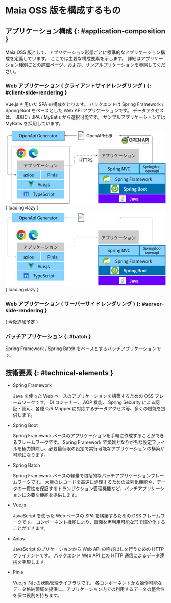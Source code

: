 # Maia OSS 版を構成するもの

## アプリケーション構成 {: #application-composition }

Maia OSS 版として、アプリケーション形態ごとに標準的なアプリケーション構成を定義しています。
ここでは主要な構成要素を示します。
詳細はアプリケーション種別ごとの詳細ページ、および、サンプルプリケーションを参照してください。

### Web アプリケーション ( クライアントサイドレンダリング ) {: #client-side-rendering }

Vue.js を用いた SPA の構成をとります。
バックエンドは Spring Framework / Spring Boot をベースとした Web API アプリケーションです。
データアクセスは、 JDBC / JPA / MyBatis から選択可能です。
サンプルアプリケーションでは MyBatis を採用しています。

![クライアントサイドレンダリング アプリケーションスタック](../../images/app-architecture/overview/client-side-rendering-maia-light.png#only-light){ loading=lazy }
![クライアントサイドレンダリング アプリケーションスタック](../../images/app-architecture/overview/client-side-rendering-maia-dark.png#only-dark){ loading=lazy }

### Web アプリケーション ( サーバーサイドレンダリング ) {: #server-side-rendering }

( 今後追加予定 )

### バッチアプリケーション {: #batch }

Spring Framework / Spring Batch をベースとするバッチアプリケーションです。

## 技術要素 {: #technical-elements }

- Spring Framework

    Java を使った Web ベースのアプリケーションを構築するための OSS フレームワークです。
    DI コンテナー、 AOP 機能、 Spring Security による認証・認可、各種 O/R Mapper に対応するデータアクセス等、多くの機能を提供します。

- Spring Boot

    Spring Framework ベースのアプリケーションを手軽に作成することができるフレームワークです。
    Spring Framework で煩雑となりがちな設定ファイルを極力排除し、必要最低限の設定で実行可能なアプリケーションの構築が可能になります。

- Spring Batch

    Spring Framework ベースの軽量で包括的なバッチアプリケーションフレームワークです。
    大量のレコードを高速に処理するための並列化機能や、データの一貫性を保証するトランザクション管理機能など、バッチアプリケーションに必要な機能を提供します。

- Vue.js

    JavaScript を使った Web ベースの SPA を構築するための OSS フレームワークです。
    コンポーネント機能により、画面を再利用可能な形で細分化することができます。

- Axios

    JavaScript のプリケーションから Web API の呼び出しを行うための HTTP クライアントです。
    バックエンド Web API との HTTP 通信によるデータ連携を実現します。

- Pinia

    Vue.js 向けの状態管理ライブラリです。
    各コンポーネントから操作可能なデータ格納領域を提供し、アプリケーション内での利用するデータの整合性を保つ役割を持ちます。
